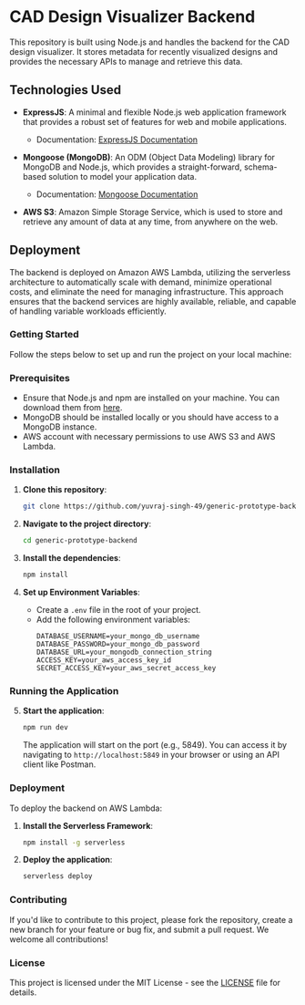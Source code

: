 
# CAD Design Visualizer Backend

This repository is built using Node.js and handles the backend for the CAD design visualizer. It stores metadata for recently visualized designs and provides the necessary APIs to manage and retrieve this data.

## Technologies Used

- **ExpressJS**: A minimal and flexible Node.js web application framework that provides a robust set of features for web and mobile applications.
  - Documentation: [ExpressJS Documentation](https://expressjs.com/en/starter/hello-world.html)
  
- **Mongoose (MongoDB)**: An ODM (Object Data Modeling) library for MongoDB and Node.js, which provides a straight-forward, schema-based solution to model your application data.
  - Documentation: [Mongoose Documentation](https://mongoosejs.com/docs/)
  
- **AWS S3**: Amazon Simple Storage Service, which is used to store and retrieve any amount of data at any time, from anywhere on the web.

## Deployment

The backend is deployed on Amazon AWS Lambda, utilizing the serverless architecture to automatically scale with demand, minimize operational costs, and eliminate the need for managing infrastructure. This approach ensures that the backend services are highly available, reliable, and capable of handling variable workloads efficiently.

### Getting Started

Follow the steps below to set up and run the project on your local machine:

### Prerequisites

- Ensure that Node.js and npm are installed on your machine. You can download them from [here](https://nodejs.org/).
- MongoDB should be installed locally or you should have access to a MongoDB instance.
- AWS account with necessary permissions to use AWS S3 and AWS Lambda.

### Installation

1. **Clone this repository**:
   ```bash
   git clone https://github.com/yuvraj-singh-49/generic-prototype-backend.git
   ```

2. **Navigate to the project directory**:
   ```bash
   cd generic-prototype-backend
   ```

3. **Install the dependencies**:
   ```bash
   npm install
   ```

4. **Set up Environment Variables**:
   - Create a `.env` file in the root of your project.
   - Add the following environment variables:
     ```env
     DATABASE_USERNAME=your_mongo_db_username
     DATABASE_PASSWORD=your_mongo_db_password
     DATABASE_URL=your_mongodb_connection_string
     ACCESS_KEY=your_aws_access_key_id
     SECRET_ACCESS_KEY=your_aws_secret_access_key
     ```

### Running the Application

5. **Start the application**:
   ```bash
   npm run dev
   ```
   The application will start on the port (e.g., 5849). You can access it by navigating to `http://localhost:5849` in your browser or using an API client like Postman.

### Deployment

To deploy the backend on AWS Lambda:

1. **Install the Serverless Framework**:
   ```bash
   npm install -g serverless
   ```

2. **Deploy the application**:
   ```bash
   serverless deploy
   ```

### Contributing

If you'd like to contribute to this project, please fork the repository, create a new branch for your feature or bug fix, and submit a pull request. We welcome all contributions!

### License

This project is licensed under the MIT License - see the [LICENSE](../../../generic-prototype-backend/blob/main/LICENSE) file for details.
